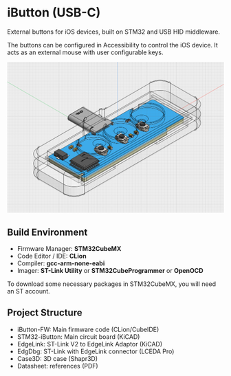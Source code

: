# iButton (USB-C)
External buttons for iOS devices, built on STM32 and USB HID middleware.

The buttons can be configured in Accessibility to control the iOS device. It acts as an external mouse with user configurable keys.



![Design Preview](https://github.com/wangyiwei2015/iButton-USB-C/blob/main/assets/3d_preview.png)



## Build Environment

- Firmware Manager: **STM32CubeMX**
- Code Editor / IDE: **CLion**
- Compiler: **gcc-arm-none-eabi**
- Imager: **ST-Link Utility** or **STM32CubeProgrammer** or **OpenOCD**

To download some necessary packages in STM32CubeMX, you will need an ST account.



## Project Structure

- iButton-FW: Main firmware code (CLion/CubeIDE)
- STM32-iButton: Main circuit board (KiCAD)
- EdgeLink: ST-Link V2 to EdgeLink Adaptor (KiCAD)
- EdgDbg: ST-Link with EdgeLink connector (LCEDA Pro)
- Case3D: 3D case (Shapr3D)
- Datasheet: references (PDF)


